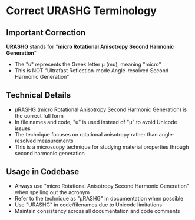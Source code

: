 # Correct URASHG Terminology

## Important Correction
**URASHG** stands for "**micro Rotational Anisotropy Second Harmonic Generation**"
- The "u" represents the Greek letter μ (mu), meaning "micro"
- This is NOT "Ultrafast Reflection-mode Angle-resolved Second Harmonic Generation"

## Technical Details
- μRASHG (micro Rotational Anisotropy Second Harmonic Generation) is the correct full form
- In file names and code, "u" is used instead of "μ" to avoid Unicode issues
- The technique focuses on rotational anisotropy rather than angle-resolved measurements
- This is a microscopy technique for studying material properties through second harmonic generation

## Usage in Codebase
- Always use "micro Rotational Anisotropy Second Harmonic Generation" when spelling out the acronym
- Refer to the technique as "μRASHG" in documentation when possible
- Use "URASHG" in code/filenames due to Unicode limitations
- Maintain consistency across all documentation and code comments